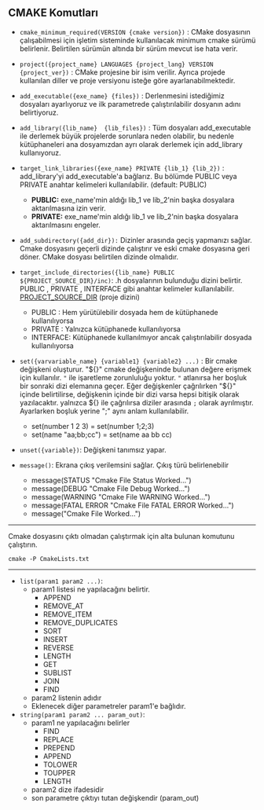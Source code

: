 ## CMAKE Komutları
- `cmake_minimum_required(VERSION {cmake version})` : CMake dosyasının çalışabilmesi için işletim sisteminde kullanılacak minimum cmake sürümü belirlenir. Belirtilen sürümün altında bir sürüm mevcut ise hata verir.

- `project({project_name} LANGUAGES {project_lang} VERSION {project_ver})` : CMake projesine bir isim verilir. Ayrıca projede kullanılan diller ve proje versiyonu isteğe göre ayarlanabilmektedir.

- `add_executable({exe_name} {files})` : Derlenmesini istediğimiz dosyaları ayarlıyoruz ve ilk parametrede çalıştırılabilir dosyanın adını belirtiyoruz.

- `add_library({lib_name}  {lib_files})` : Tüm dosyaları add_executable ile derlemek büyük projelerde sorunlara neden olabilir, bu nedenle kütüphaneleri ana dosyamızdan ayrı olarak derlemek için add_library kullanıyoruz.

- `target_link_libraries({exe_name} PRIVATE {lib_1} {lib_2})` : add_library'yi add_executable'a bağlarız. Bu bölümde PUBLIC veya PRIVATE anahtar kelimeleri kullanılabilir. (default: PUBLIC)
  - **PUBLIC:** exe_name'min aldığı lib_1 ve lib_2'nin başka dosyalara aktarılmasına izin verir.
  - **PRIVATE:** exe_name'min aldığı lib_1 ve lib_2'nin başka dosyalara aktarılmasını engeler.

- `add_subdirectory({add_dir}):` Dizinler arasında geçiş yapmanızı sağlar. Cmake dosyasını geçerli dizinde çalıştırır ve eski cmake dosyasına geri döner. CMake dosyası belirtilen dizinde olmalıdır.

- `target_include_directories({lib_name} PUBLIC ${PROJECT_SOURCE_DIR}/inc)`: .h dosyalarının bulunduğu dizini belirtir. PUBLIC , PRIVATE , INTERFACE gibi anahtar kelimeler kullanılabilir. <u>PROJECT_SOURCE_DIR</u> (proje dizini)
  - PUBLIC : Hem yürütülebilir dosyada hem de kütüphanede kullanılıyorsa
  - PRIVATE : Yalnızca kütüphanede kullanılıyorsa
  - INTERFACE: Kütüphanede kullanılmıyor ancak çalıştırılabilir dosyada kullanılıyorsa

- `set({varvariable_name} {variable1} {variable2} ...)` : Bir cmake değişkeni oluşturur. "\${}" cmake değişkeninde bulunan değere erişmek için kullanılır. `"` ile işaretleme zorunluluğu yoktur. `"` atlanırsa her boşluk bir sonraki dizi elemanına geçer. Eğer değişkenler çağrılırken "\${}" içinde belirtilirse, değişkenin içinde bir dizi varsa hepsi bitişik olarak yazılacaktır. yalnızca ${} ile çağrılırsa diziler arasında `;` olarak ayrılmıştır. Ayarlarken boşluk yerine ";" aynı anlam kullanılabilir.
  - set(number 1 2 3) = set(number 1;2;3)
  - set(name "aa;bb;cc") = set(name aa bb cc)

- `unset({variable})`: Değişkeni tanımsız yapar.

- `message()`: Ekrana çıkış verilemsini sağlar. Çıkış türü belirlenebilir
  - message(STATUS "Cmake File Status Worked...")
  - message(DEBUG "Cmake File Debug Worked...")
  - message(WARNING "Cmake File WARNING Worked...")
  - message(FATAL ERROR "Cmake File FATAL ERROR Worked...")
  - message("Cmake File Worked...") 

---
Cmake dosyasını çıktı olmadan çalıştırmak için alta bulunan komutunu çalıştırın.
```
cmake -P CmakeLists.txt
```
---
- `list(param1 param2 ...)`: 
  - param1 listesi ne yapılacağını belirtir.
      - APPEND
      - REMOVE_AT
      - REMOVE_ITEM
      - REMOVE_DUPLICATES
      - SORT
      - INSERT
      - REVERSE
      - LENGTH
      - GET
      - SUBLIST
      - JOIN
      - FIND
  - param2 listenin adıdır
  - Eklenecek diğer parametreler param1'e bağlıdır.
- `string(param1 param2 ... param_out)`: 
  - param1 ne yapılacağını belirler
      - FIND
      - REPLACE
      - PREPEND
      - APPEND
      - TOLOWER
      - TOUPPER
      - LENGTH
  - param2 dize ifadesidir
  - son parametre çıktıyı tutan değişkendir (param_out)
